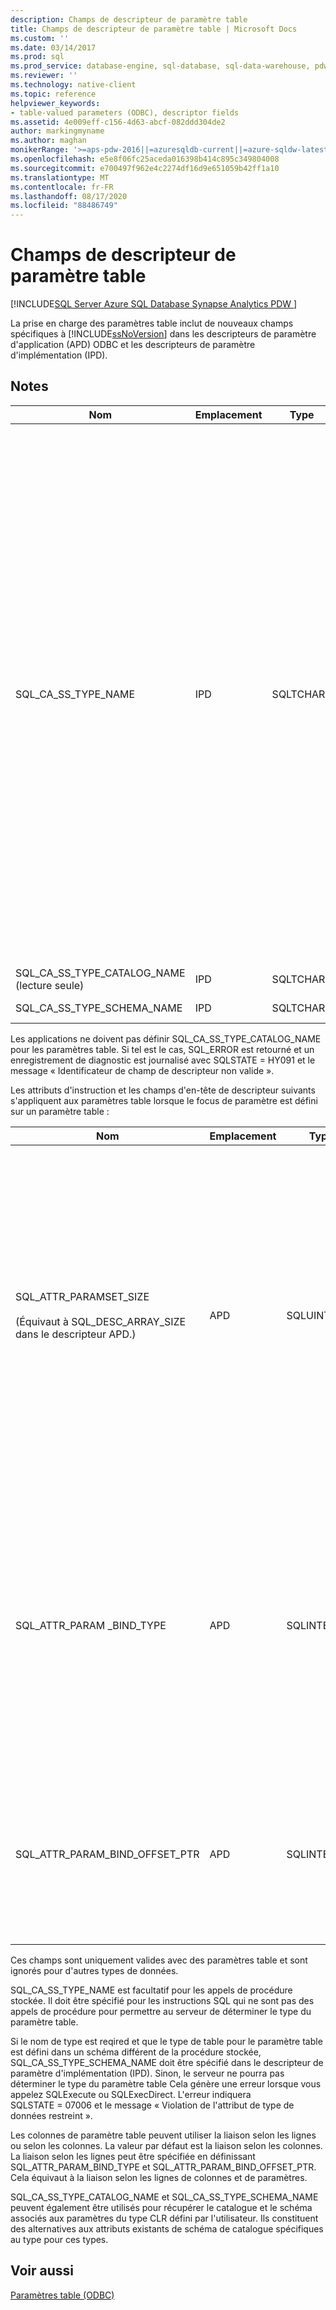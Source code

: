```yaml
---
description: Champs de descripteur de paramètre table
title: Champs de descripteur de paramètre table | Microsoft Docs
ms.custom: ''
ms.date: 03/14/2017
ms.prod: sql
ms.prod_service: database-engine, sql-database, sql-data-warehouse, pdw
ms.reviewer: ''
ms.technology: native-client
ms.topic: reference
helpviewer_keywords:
- table-valued parameters (ODBC), descriptor fields
ms.assetid: 4e009eff-c156-4d63-abcf-082ddd304de2
author: markingmyname
ms.author: maghan
monikerRange: '>=aps-pdw-2016||=azuresqldb-current||=azure-sqldw-latest||>=sql-server-2016||=sqlallproducts-allversions||>=sql-server-linux-2017||=azuresqldb-mi-current'
ms.openlocfilehash: e5e8f06fc25aceda016398b414c895c349804008
ms.sourcegitcommit: e700497f962e4c2274df16d9e651059b42ff1a10
ms.translationtype: MT
ms.contentlocale: fr-FR
ms.lasthandoff: 08/17/2020
ms.locfileid: "88486749"
---
```

# <a name="table-valued-parameter-descriptor-fields"></a>Champs de descripteur de paramètre table
[!INCLUDE[SQL Server Azure SQL Database Synapse Analytics PDW ](../../includes/applies-to-version/sql-asdb-asdbmi-asa-pdw.md)]

  La prise en charge des paramètres table inclut de nouveaux champs spécifiques à [!INCLUDE[ssNoVersion](../../includes/ssnoversion-md.md)] dans les descripteurs de paramètre d'application (APD) ODBC et les descripteurs de paramètre d'implémentation (IPD).  
  
## <a name="remarks"></a>Notes  
  
|Nom|Emplacement|Type|Description|  
|----------|--------------|----------|-----------------|  
|SQL_CA_SS_TYPE_NAME|IPD|SQLTCHAR*|Nom du type de serveur du paramètre table.<br /><br /> Lorsqu’un nom de type de paramètre table est spécifié sur un appel à SQLBindParameter, il doit toujours être spécifié en tant que valeur Unicode, même dans les applications générées en tant qu’applications ANSI. La valeur utilisée pour le paramètre *StrLen_or_IndPtr* doit être SQL_NTS ou la longueur de chaîne du nom multipliée par sizeof (WCHAR).<br /><br /> Lorsqu’un nom de type de paramètre table est spécifié via SQLSetDescField, il peut être spécifié à l’aide d’un littéral qui est conforme à la façon dont l’application est générée. Le Gestionnaire de pilotes ODBC effectuera toute conversion Unicode requise.|  
|SQL_CA_SS_TYPE_CATALOG_NAME (lecture seule)|IPD|SQLTCHAR*|Catalogue où le type est défini.|  
|SQL_CA_SS_TYPE_SCHEMA_NAME|IPD|SQLTCHAR*|Schéma où le type est défini.|  
  
 Les applications ne doivent pas définir SQL_CA_SS_TYPE_CATALOG_NAME pour les paramètres table. Si tel est le cas, SQL_ERROR est retourné et un enregistrement de diagnostic est journalisé avec SQLSTATE = HY091 et le message « Identificateur de champ de descripteur non valide ».  
  
 Les attributs d'instruction et les champs d'en-tête de descripteur suivants s'appliquent aux paramètres table lorsque le focus de paramètre est défini sur un paramètre table :  
  
|Nom|Emplacement|Type|Description|  
|----------|--------------|----------|-----------------|  
|SQL_ATTR_PARAMSET_SIZE<br /><br /> (Équivaut à SQL_DESC_ARRAY_SIZE dans le descripteur APD.)|APD|SQLUINTEGER|Taille du tableau de mémoires tampon pour un paramètre table. Il s'agit du nombre maximal de lignes que les mémoires tampon peuvent prendre en charge ou de la taille des mémoires tampon dans les lignes ; la valeur du paramètre table peut elle-même avoir un nombre de lignes supérieur ou inférieur à la capacité des mémoires tampon. 1 constitue la valeur par défaut.<br /><br /> Remarque : si SQL_SOPT_SS_PARAM_FOCUS a la valeur par défaut 0, SQL_ATTR_PARAMSET_SIZE fait référence à l’instruction et spécifie le nombre de jeux de paramètres. Si SQL_SOPT_SS_PARAM_FOCUS est pour valeur l'ordinal d'un paramètre table, il fait référence au paramètre table et spécifie le nombre de lignes par jeu de paramètres pour le paramètre table.|  
|SQL_ATTR_PARAM _BIND_TYPE|APD|SQLINTEGER|La valeur par défaut est SQL_PARAM_BIND_BY_COLUMN.<br /><br /> Pour sélectionner la liaison selon les lignes, ce champ a pour valeur la longueur de la structure ou une instance d'une mémoire tampon qui sera liée à un jeu de lignes de paramètre table. Cette durée doit inclure l'espace pour toutes les colonnes dépendantes et tout remplissage de la structure ou de la mémoire tampon. Cela garantit que lorsque l'adresse d'une colonne dépendante est incrémentée de la longueur spécifiée, le résultat pointera vers le début de la même colonne dans la ligne suivante. Lorsque vous utilisez l’opérateur **sizeof** en C ANSI, ce comportement est garanti.|  
|SQL_ATTR_PARAM_BIND_OFFSET_PTR|APD|SQLINTEGER*|La valeur par défaut est un pointeur null.<br /><br /> Si ce champ n'est pas NULL, le pilote déréférence le pointeur, ajoute la valeur déréférencée à chacun des champs différés dans l'enregistrement de descripteur (SQL_DESC_DATA_PTR, SQL_DESC_INDICATOR_PTR et SQL_DESC_OCTET_LENGTH_PTR) et utilise les nouvelles valeurs de pointeur pour accéder aux valeurs de données.|  
  
 Ces champs sont uniquement valides avec des paramètres table et sont ignorés pour d'autres types de données.  
  
 SQL_CA_SS_TYPE_NAME est facultatif pour les appels de procédure stockée. Il doit être spécifié pour les instructions SQL qui ne sont pas des appels de procédure pour permettre au serveur de déterminer le type du paramètre table.  
  
 Si le nom de type est reqired et que le type de table pour le paramètre table est défini dans un schéma différent de la procédure stockée, SQL_CA_SS_TYPE_SCHEMA_NAME doit être spécifié dans le descripteur de paramètre d'implémentation (IPD). Sinon, le serveur ne pourra pas déterminer le type du paramètre table Cela génère une erreur lorsque vous appelez SQLExecute ou SQLExecDirect. L'erreur indiquera SQLSTATE = 07006 et le message « Violation de l'attribut de type de données restreint ».  
  
 Les colonnes de paramètre table peuvent utiliser la liaison selon les lignes ou selon les colonnes. La valeur par défaut est la liaison selon les colonnes. La liaison selon les lignes peut être spécifiée en définissant SQL_ATTR_PARAM_BIND_TYPE et SQL_ATTR_PARAM_BIND_OFFSET_PTR. Cela équivaut à la liaison selon les lignes de colonnes et de paramètres.  
  
 SQL_CA_SS_TYPE_CATALOG_NAME et SQL_CA_SS_TYPE_SCHEMA_NAME peuvent également être utilisés pour récupérer le catalogue et le schéma associés aux paramètres du type CLR défini par l'utilisateur. Ils constituent des alternatives aux attributs existants de schéma de catalogue spécifiques au type pour ces types.  
  
## <a name="see-also"></a>Voir aussi  
 [Paramètres table &#40;ODBC&#41;](../../relational-databases/native-client-odbc-table-valued-parameters/table-valued-parameters-odbc.md)  
  
  
